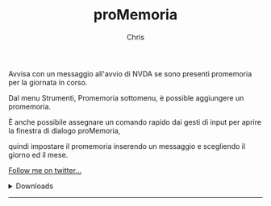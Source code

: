 ﻿---
layout: post
title: proMemoria
author: Chris
---
Avvisa con un messaggio all'avvio di NVDA se sono presenti promemoria per la giornata in corso.


Dal menu Strumenti, Promemoria sottomenu, è possible aggiungere un promemoria. 

È anche possibile assegnare un comando rapido dai gesti di input per aprire la finestra di dialogo proMemoria, 

quindi impostare il promemoria inserendo un messaggio e scegliendo il giorno ed il mese.

<a href="https://twitter.com/llajta2012">Follow me on twitter...</a>

<details><summary>Downloads</summary>
<ul>
<li><a href="https://github.com/Christianlm/proMemoria/releases/download/0.5.20220704/promemoria-0.5.20220704-dev.nvda-addon">Versione 0.5.20220704-dev, compatibile con NVDA 2022.1 e successive.</a></li>
<li><a href="https://github.com/Christianlm/proMemoria/releases/download/v0.4.20220319/promemoria-0.4.20220319-dev.nvda-addon">Versione 0.4.20220319-dev, compatibile con NVDA 2022.1.</a></li>
<li><a href="https://github.com/Christianlm/proMemoria/releases/download/v0.3.20210527-dev/promemoria-0.3-20210527-dev.nvda-addon">Versione 0.3.20210527.</a></li>
</ul></details>

<audio autoplay="autoplay" preload="auto">
<source src="https://Christianlm.github.io/files/waves/06-fischio06 .wav" type="audio/wav" />
</audio>

---
